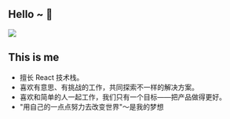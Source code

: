 ## Hello ~ 👋

![](https://github-readme-stats.vercel.app/api?username=huaungwj&theme=onedark)

## This is me

- 擅长 React 技术栈。
- 喜欢有意思、有挑战的工作，共同探索不一样的解决方案。
- 喜欢和简单的人一起工作，我们只有一个目标——把产品做得更好。
- "用自己的一点点努力去改变世界"～是我的梦想





